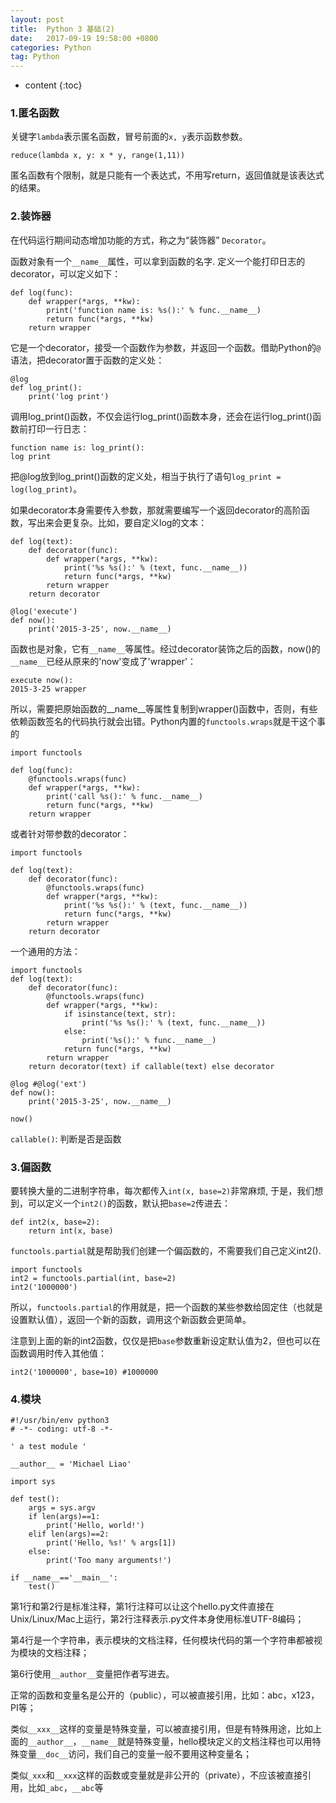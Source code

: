 ```yaml
---
layout: post
title:  Python 3 基础(2)
date:   2017-09-19 19:58:00 +0800
categories: Python
tag: Python
---
```


* content
{:toc}

### 1.匿名函数

关键字`lambda`表示匿名函数，冒号前面的`x, y`表示函数参数。

```
reduce(lambda x, y: x * y, range(1,11))
```

匿名函数有个限制，就是只能有一个表达式，不用写return，返回值就是该表达式的结果。

### 2.装饰器

在代码运行期间动态增加功能的方式，称之为“装饰器” `Decorator`。

函数对象有一个`__name__`属性，可以拿到函数的名字. 定义一个能打印日志的decorator，可以定义如下：

```
def log(func):
    def wrapper(*args, **kw):
        print('function name is: %s():' % func.__name__)
        return func(*args, **kw)
    return wrapper
```

它是一个decorator，接受一个函数作为参数，并返回一个函数。借助Python的`@`语法，把decorator置于函数的定义处：

```
@log
def log_print():
    print('log print')
```

调用log_print()函数，不仅会运行log_print()函数本身，还会在运行log_print()函数前打印一行日志：

```
function name is: log_print():
log print
```

把@log放到log_print()函数的定义处，相当于执行了语句`log_print = log(log_print)`。

如果decorator本身需要传入参数，那就需要编写一个返回decorator的高阶函数，写出来会更复杂。比如，要自定义log的文本：

```
def log(text):
    def decorator(func):
        def wrapper(*args, **kw):
            print('%s %s():' % (text, func.__name__))
            return func(*args, **kw)
        return wrapper
    return decorator

@log('execute')
def now():
    print('2015-3-25', now.__name__)
```

函数也是对象，它有`__name__`等属性。经过decorator装饰之后的函数，now()的`__name__`已经从原来的'now'变成了'wrapper'：

```
execute now():
2015-3-25 wrapper
```

所以，需要把原始函数的__name__等属性复制到wrapper()函数中，否则，有些依赖函数签名的代码执行就会出错。Python内置的`functools.wraps`就是干这个事的

```
import functools

def log(func):
    @functools.wraps(func)
    def wrapper(*args, **kw):
        print('call %s():' % func.__name__)
        return func(*args, **kw)
    return wrapper
```

或者针对带参数的decorator：

```
import functools

def log(text):
    def decorator(func):
        @functools.wraps(func)
        def wrapper(*args, **kw):
            print('%s %s():' % (text, func.__name__))
            return func(*args, **kw)
        return wrapper
    return decorator
```

一个通用的方法：

```
import functools
def log(text):
    def decorator(func):
        @functools.wraps(func)
        def wrapper(*args, **kw):
            if isinstance(text, str):
                print('%s %s():' % (text, func.__name__))
            else:
                print('%s():' % func.__name__)
            return func(*args, **kw)
        return wrapper
    return decorator(text) if callable(text) else decorator

@log #@log('ext')
def now():
    print('2015-3-25', now.__name__)

now()
```

`callable()`: 判断是否是函数

### 3.偏函数

要转换大量的二进制字符串，每次都传入`int(x, base=2)`非常麻烦, 于是，我们想到，可以定义一个`int2()`的函数，默认把`base=2`传进去：

```
def int2(x, base=2):
    return int(x, base)
```

`functools.partial`就是帮助我们创建一个偏函数的，不需要我们自己定义int2().

```
import functools
int2 = functools.partial(int, base=2)
int2('1000000')
```

所以，`functools.partial`的作用就是，把一个函数的某些参数给固定住（也就是设置默认值），返回一个新的函数，调用这个新函数会更简单。

注意到上面的新的int2函数，仅仅是把`base`参数重新设定默认值为2，但也可以在函数调用时传入其他值：

```
int2('1000000', base=10) #1000000
```

### 4.模块

```
#!/usr/bin/env python3
# -*- coding: utf-8 -*-

' a test module '

__author__ = 'Michael Liao'

import sys

def test():
    args = sys.argv
    if len(args)==1:
        print('Hello, world!')
    elif len(args)==2:
        print('Hello, %s!' % args[1])
    else:
        print('Too many arguments!')

if __name__=='__main__':
    test()
```

第1行和第2行是标准注释，第1行注释可以让这个hello.py文件直接在Unix/Linux/Mac上运行，第2行注释表示.py文件本身使用标准UTF-8编码；

第4行是一个字符串，表示模块的文档注释，任何模块代码的第一个字符串都被视为模块的文档注释；

第6行使用`__author__`变量把作者写进去。

正常的函数和变量名是公开的（public），可以被直接引用，比如：abc，x123，PI等；

类似`__xxx__`这样的变量是特殊变量，可以被直接引用，但是有特殊用途，比如上面的`__author__`，`__name__`就是特殊变量，hello模块定义的文档注释也可以用特殊变量`__doc__`访问，我们自己的变量一般不要用这种变量名；

类似`_xxx`和`__xxx`这样的函数或变量就是非公开的（private），不应该被直接引用，比如`_abc`，`__abc`等